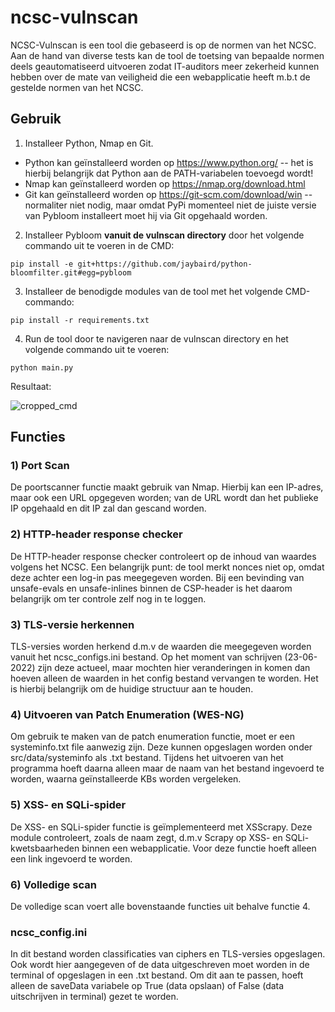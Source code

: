 # ncsc-vulnscan
NCSC-Vulnscan is een tool die gebaseerd is op de normen van het NCSC. Aan de hand van diverse tests kan de tool de toetsing van bepaalde normen deels geautomatiseerd uitvoeren zodat IT-auditors meer zekerheid kunnen hebben over de mate van veiligheid die een webapplicatie heeft m.b.t de gestelde normen van het NCSC.

## Gebruik
  1) Installeer Python, Nmap en Git. 
  - Python kan geïnstalleerd worden op https://www.python.org/ -- het is hierbij belangrijk dat Python aan de PATH-variabelen toevoegd wordt!
  - Nmap kan geïnstalleerd worden op https://nmap.org/download.html
  - Git kan geïnstalleerd worden op https://git-scm.com/download/win -- normaliter niet nodig, maar omdat PyPi momenteel niet de juiste versie van Pybloom installeert moet hij via Git opgehaald worden.
  2) Installeer Pybloom **vanuit de vulnscan directory** door het volgende commando uit te voeren in de CMD:
  ```shell
  pip install -e git+https://github.com/jaybaird/python-bloomfilter.git#egg=pybloom
  ```
  3) Installeer de benodigde modules van de tool met het volgende CMD-commando:
  ```shell
  pip install -r requirements.txt
  ```
  4) Run de tool door te navigeren naar de vulnscan directory en het volgende commando uit te voeren:
  ```shell
  python main.py
  ```
  Resultaat:
  
 ![cropped_cmd](https://user-images.githubusercontent.com/43985189/175276700-b2171106-4a18-4da1-9327-a209b0fe9c91.png)
 
## Functies
### 1) Port Scan
De poortscanner functie maakt gebruik van Nmap. Hierbij kan een IP-adres, maar ook een URL opgegeven worden; van de URL wordt dan het publieke IP opgehaald en dit IP zal dan gescand worden.

### 2) HTTP-header response checker
De HTTP-header response checker controleert op de inhoud van waardes volgens het NCSC. Een belangrijk punt: de tool merkt nonces niet op, omdat deze achter een log-in pas meegegeven worden. Bij een bevinding van unsafe-evals en unsafe-inlines binnen de CSP-header is het daarom belangrijk om ter controle zelf nog in te loggen.

### 3) TLS-versie herkennen
TLS-versies worden herkend d.m.v de waarden die meegegeven worden vanuit het ncsc_configs.ini bestand. Op het moment van schrijven (23-06-2022) zijn deze actueel, maar mochten hier veranderingen in komen dan hoeven alleen de waarden in het config bestand vervangen te worden. Het is hierbij belangrijk om de huidige structuur aan te houden.
 
### 4) Uitvoeren van Patch Enumeration (WES-NG)
Om gebruik te maken van de patch enumeration functie, moet er een systeminfo.txt file aanwezig zijn. Deze kunnen opgeslagen worden onder src/data/systeminfo als .txt bestand. Tijdens het uitvoeren van het programma hoeft daarna alleen maar de naam van het bestand ingevoerd te worden, waarna geïnstalleerde KBs worden vergeleken.

### 5) XSS- en SQLi-spider
De XSS- en SQLi-spider functie is geïmplementeerd met XSScrapy. Deze module controleert, zoals de naam zegt, d.m.v Scrapy op XSS- en SQLi-kwetsbaarheden binnen een webapplicatie. Voor deze functie hoeft alleen een link ingevoerd te worden.

### 6) Volledige scan
De volledige scan voert alle bovenstaande functies uit behalve functie 4.

### ncsc_config.ini
In dit bestand worden classificaties van ciphers en TLS-versies opgeslagen. Ook wordt hier aangegeven of de data uitgeschreven moet worden in de terminal of opgeslagen in een .txt bestand. Om dit aan te passen, hoeft alleen de saveData variabele op True (data opslaan) of False (data uitschrijven in terminal) gezet te worden.
